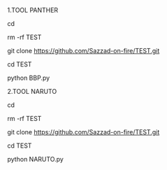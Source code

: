 1.TOOL PANTHER

cd

rm -rf TEST

git clone https://github.com/Sazzad-on-fire/TEST.git

cd TEST

python BBP.py


2.TOOL NARUTO

cd

rm -rf TEST

git clone https://github.com/Sazzad-on-fire/TEST.git

cd TEST

python NARUTO.py

